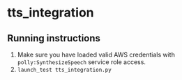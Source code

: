 # tts_integration

## Running instructions

1. Make sure you have loaded valid AWS credentials with `polly:SynthesizeSpeech` service role access.
2. `launch_test tts_integration.py`

